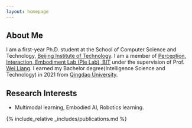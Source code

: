 ```yaml
---
layout: homepage
---
```


## About Me

I am a first-year Ph.D. student at the School of Computer Science and Technology, [Beijing Institute of Technology](https://bit.edu.cn). I am a member of [Perception, Interaction, Embodiment Lab (Pie Lab), BIT](http://pie-lab.cn/) under the supervision of Prof. [Wei Liang](https://cs.bit.edu.cn/szdw/jsml2/txjsygzznyjs2/8b9943e7a8984a65a3ba3c3e6b3b161b.htm). I earned my Bachelor degree(Intelligence Science and Technology) in 2021 from [Qingdao University](https://www.qdu.edu.cn/).

## Research Interests

- Multimodal learning, Embodied AI, Robotics learning.


<!-- ## News

- **[Feb. 2020]** Our paper about incremental learning is accepted to CVPR 2020.
- **[Feb. 2020]** We will host the ACM Multimedia Asia 2020 conference in Singapore!
- **[Sept. 2019]** Our paper about few-shot learning is accepted to NeurIPS 2019.
- **[Mar. 2019]** Our paper about few-shot learning is accepted to CVPR 2019. -->

{% include_relative _includes/publications.md %}



<!-- {% include_relative _includes/services.md %} -->

